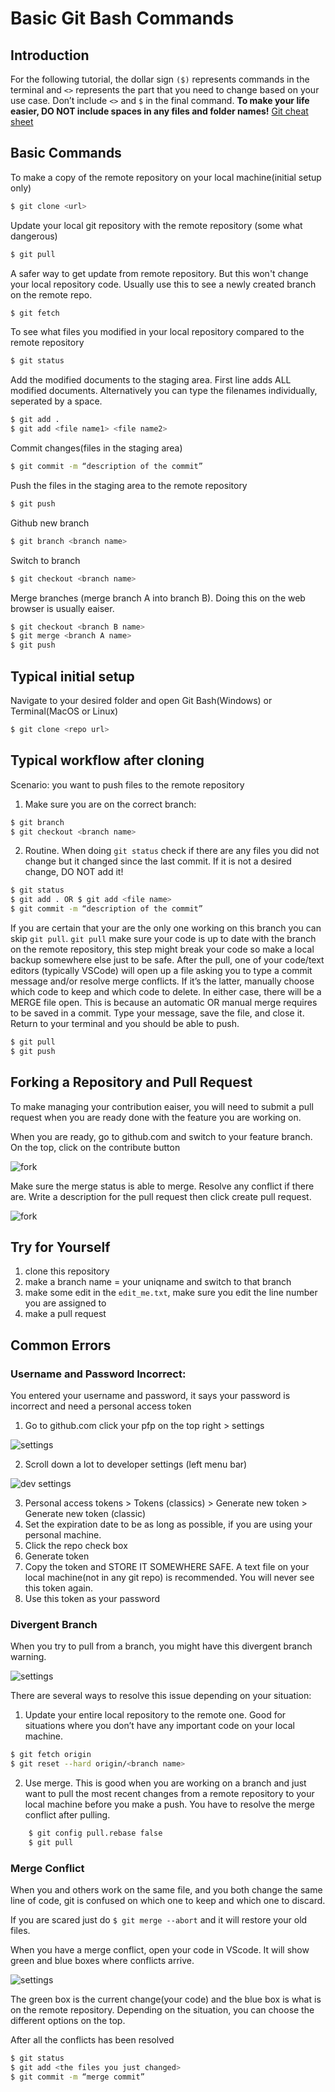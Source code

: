 # Basic Git Bash Commands

## Introduction
For the following tutorial, the dollar sign `($)` represents commands in the terminal and `<>` represents the part that you need to change based on your use case. Don’t include `<>` and `$` in the final command. **To make your life easier, DO NOT include spaces in any files and folder names!** [Git cheat sheet](chrome-extension://efaidnbmnnnibpcajpcglclefindmkaj/https://education.github.com/git-cheat-sheet-education.pdf)

## Basic Commands
To make a copy of the remote repository on your local machine(initial setup only)
```bash
$ git clone <url>
```

Update your local git repository with the remote repository (some what dangerous)
```bash
$ git pull
```

A safer way to get update from remote repository. But this won't change your local repository code. Usually use this to see a newly created branch on the remote repo.
```bash
$ git fetch
```

To see what files you modified in your local repository compared to the remote repository
```bash
$ git status
```

Add the modified documents to the staging area. First line adds ALL modified documents. Alternatively you can type the filenames individually, seperated by a space.
```bash
$ git add .
$ git add <file name1> <file name2>
```

Commit changes(files in the staging area)
```bash
$ git commit -m “description of the commit”
```

Push the files in the staging area to the remote repository
```bash
$ git push
```

Github new branch
```bash
$ git branch <branch name>
```

Switch to branch
```bash
$ git checkout <branch name>
```

Merge branches (merge branch A into branch B). Doing this on the web browser is usually eaiser.
```bash
$ git checkout <branch B name>
$ git merge <branch A name>
$ git push
```

## Typical initial setup
Navigate to your desired folder and open Git Bash(Windows) or Terminal(MacOS or Linux)
```bash
$ git clone <repo url>
```

## Typical workflow after cloning
Scenario: you want to push files to the remote repository
1. Make sure you are on the correct branch: 
```bash
$ git branch
$ git checkout <branch name>
```

2. Routine. When doing `git status` check if there are any files you did not change but it changed since the last commit. If it is not a desired change, DO NOT add it! 
```bash
$ git status
$ git add . OR $ git add <file name>
$ git commit -m “description of the commit”
```

If you are certain that your are the only one working on this branch you can skip `git pull`. `git pull` make sure your code is up to date with the branch on the remote repository, this step might break your code so make a local backup somewhere else just to be safe. After the pull, one of your code/text editors (typically VSCode) will open up a file asking you to type a commit message and/or resolve merge conflicts. If it’s the latter, manually choose which code to keep and which code to delete. In either case, there will be a MERGE file open. This is because an automatic OR manual merge requires to be saved in a commit. Type your message, save the file, and close it. Return to your terminal and you should be able to push. 

```bash
$ git pull
$ git push
```


## Forking a Repository and Pull Request
To make managing your contribution eaiser, you will need to submit a pull request when you are ready done with the feature you are working on.

When you are ready, go to github.com and switch to your feature branch. On the top, click on the contribute button

![fork](media\PR1.png)

Make sure the merge status is able to merge. Resolve any conflict if there are. Write a description for the pull request then click create pull request.

![fork](media\PR2.png)

## Try for Yourself
1. clone this repository
2. make a branch name = your uniqname and switch to that branch
3. make some edit in the `edit_me.txt`, make sure you edit the line number you are assigned to
4. make a pull request

## Common Errors
### Username and Password Incorrect:
You entered your username and password, it says your password is incorrect and need a personal access token

1. Go to github.com click your pfp on the top right > settings

![settings](media\settings.png)

2. Scroll down a lot to developer settings (left menu bar)

![dev settings](media\developer_settings.png)

3. Personal access tokens > Tokens (classics) > Generate new token > Generate new token (classic) 
4. Set the expiration date to be as long as possible, if you are using your personal machine.
5. Click the repo check box
6. Generate token
7. Copy the token and STORE IT SOMEWHERE SAFE. A text file on your local machine(not in any git repo) is recommended. You will never see this token again.
8. Use this token as your password

### Divergent Branch
When you try to pull from a branch, you might have this divergent branch warning.

![settings](media\divergent_branch.png)

There are several ways to resolve this issue depending on your situation:

1. Update your entire local repository to the remote one. Good for situations where you don’t have any important code on your local machine.

```bash
$ git fetch origin	
$ git reset --hard origin/<branch name>
```

2. Use merge. This is good when you are working on a branch and just want to pull the most recent changes from a remote repository to your local machine before you make a push. You have to resolve the merge conflict after pulling.
```bash
	$ git config pull.rebase false
	$ git pull
```

### Merge Conflict
When you and others work on the same file, and you both change the same line of code, git is confused on which one to keep and which one to discard.

If you are scared just do `$ git merge --abort` and it will restore your old files.

When you have a merge conflict, open your code in VScode. It will show green and blue boxes where conflicts arrive. 

![settings](media\merge_conflict.png)

The green box is the current change(your code) and the blue box is what is on the remote repository. Depending on the situation, you can choose the different options on the top.

After all the conflicts has been resolved
```bash
$ git status
$ git add <the files you just changed>
$ git commit -m “merge commit”
```

